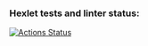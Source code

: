 ### Hexlet tests and linter status:
[![Actions Status](https://github.com/chechkovania/backend-project-44/actions/workflows/hexlet-check.yml/badge.svg)](https://github.com/chechkovania/backend-project-44/actions)